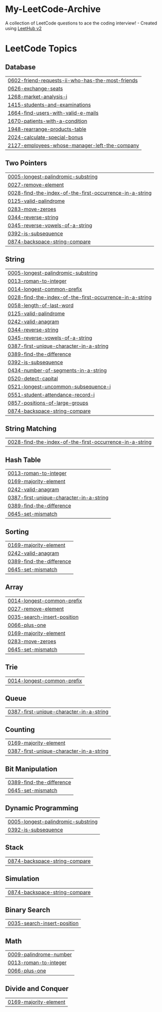 # My-LeetCode-Archive
A collection of LeetCode questions to ace the coding interview! - Created using [LeetHub v2](https://github.com/arunbhardwaj/LeetHub-2.0)

<!---LeetCode Topics Start-->
# LeetCode Topics
## Database
|  |
| ------- |
| [0602-friend-requests-ii-who-has-the-most-friends](https://github.com/suraj02452/My-LeetCode-Archive/tree/master/0602-friend-requests-ii-who-has-the-most-friends) |
| [0626-exchange-seats](https://github.com/suraj02452/My-LeetCode-Archive/tree/master/0626-exchange-seats) |
| [1268-market-analysis-i](https://github.com/suraj02452/My-LeetCode-Archive/tree/master/1268-market-analysis-i) |
| [1415-students-and-examinations](https://github.com/suraj02452/My-LeetCode-Archive/tree/master/1415-students-and-examinations) |
| [1664-find-users-with-valid-e-mails](https://github.com/suraj02452/My-LeetCode-Archive/tree/master/1664-find-users-with-valid-e-mails) |
| [1670-patients-with-a-condition](https://github.com/suraj02452/My-LeetCode-Archive/tree/master/1670-patients-with-a-condition) |
| [1948-rearrange-products-table](https://github.com/suraj02452/My-LeetCode-Archive/tree/master/1948-rearrange-products-table) |
| [2024-calculate-special-bonus](https://github.com/suraj02452/My-LeetCode-Archive/tree/master/2024-calculate-special-bonus) |
| [2127-employees-whose-manager-left-the-company](https://github.com/suraj02452/My-LeetCode-Archive/tree/master/2127-employees-whose-manager-left-the-company) |
## Two Pointers
|  |
| ------- |
| [0005-longest-palindromic-substring](https://github.com/suraj02452/My-LeetCode-Archive/tree/master/0005-longest-palindromic-substring) |
| [0027-remove-element](https://github.com/suraj02452/My-LeetCode-Archive/tree/master/0027-remove-element) |
| [0028-find-the-index-of-the-first-occurrence-in-a-string](https://github.com/suraj02452/My-LeetCode-Archive/tree/master/0028-find-the-index-of-the-first-occurrence-in-a-string) |
| [0125-valid-palindrome](https://github.com/suraj02452/My-LeetCode-Archive/tree/master/0125-valid-palindrome) |
| [0283-move-zeroes](https://github.com/suraj02452/My-LeetCode-Archive/tree/master/0283-move-zeroes) |
| [0344-reverse-string](https://github.com/suraj02452/My-LeetCode-Archive/tree/master/0344-reverse-string) |
| [0345-reverse-vowels-of-a-string](https://github.com/suraj02452/My-LeetCode-Archive/tree/master/0345-reverse-vowels-of-a-string) |
| [0392-is-subsequence](https://github.com/suraj02452/My-LeetCode-Archive/tree/master/0392-is-subsequence) |
| [0874-backspace-string-compare](https://github.com/suraj02452/My-LeetCode-Archive/tree/master/0874-backspace-string-compare) |
## String
|  |
| ------- |
| [0005-longest-palindromic-substring](https://github.com/suraj02452/My-LeetCode-Archive/tree/master/0005-longest-palindromic-substring) |
| [0013-roman-to-integer](https://github.com/suraj02452/My-LeetCode-Archive/tree/master/0013-roman-to-integer) |
| [0014-longest-common-prefix](https://github.com/suraj02452/My-LeetCode-Archive/tree/master/0014-longest-common-prefix) |
| [0028-find-the-index-of-the-first-occurrence-in-a-string](https://github.com/suraj02452/My-LeetCode-Archive/tree/master/0028-find-the-index-of-the-first-occurrence-in-a-string) |
| [0058-length-of-last-word](https://github.com/suraj02452/My-LeetCode-Archive/tree/master/0058-length-of-last-word) |
| [0125-valid-palindrome](https://github.com/suraj02452/My-LeetCode-Archive/tree/master/0125-valid-palindrome) |
| [0242-valid-anagram](https://github.com/suraj02452/My-LeetCode-Archive/tree/master/0242-valid-anagram) |
| [0344-reverse-string](https://github.com/suraj02452/My-LeetCode-Archive/tree/master/0344-reverse-string) |
| [0345-reverse-vowels-of-a-string](https://github.com/suraj02452/My-LeetCode-Archive/tree/master/0345-reverse-vowels-of-a-string) |
| [0387-first-unique-character-in-a-string](https://github.com/suraj02452/My-LeetCode-Archive/tree/master/0387-first-unique-character-in-a-string) |
| [0389-find-the-difference](https://github.com/suraj02452/My-LeetCode-Archive/tree/master/0389-find-the-difference) |
| [0392-is-subsequence](https://github.com/suraj02452/My-LeetCode-Archive/tree/master/0392-is-subsequence) |
| [0434-number-of-segments-in-a-string](https://github.com/suraj02452/My-LeetCode-Archive/tree/master/0434-number-of-segments-in-a-string) |
| [0520-detect-capital](https://github.com/suraj02452/My-LeetCode-Archive/tree/master/0520-detect-capital) |
| [0521-longest-uncommon-subsequence-i](https://github.com/suraj02452/My-LeetCode-Archive/tree/master/0521-longest-uncommon-subsequence-i) |
| [0551-student-attendance-record-i](https://github.com/suraj02452/My-LeetCode-Archive/tree/master/0551-student-attendance-record-i) |
| [0857-positions-of-large-groups](https://github.com/suraj02452/My-LeetCode-Archive/tree/master/0857-positions-of-large-groups) |
| [0874-backspace-string-compare](https://github.com/suraj02452/My-LeetCode-Archive/tree/master/0874-backspace-string-compare) |
## String Matching
|  |
| ------- |
| [0028-find-the-index-of-the-first-occurrence-in-a-string](https://github.com/suraj02452/My-LeetCode-Archive/tree/master/0028-find-the-index-of-the-first-occurrence-in-a-string) |
## Hash Table
|  |
| ------- |
| [0013-roman-to-integer](https://github.com/suraj02452/My-LeetCode-Archive/tree/master/0013-roman-to-integer) |
| [0169-majority-element](https://github.com/suraj02452/My-LeetCode-Archive/tree/master/0169-majority-element) |
| [0242-valid-anagram](https://github.com/suraj02452/My-LeetCode-Archive/tree/master/0242-valid-anagram) |
| [0387-first-unique-character-in-a-string](https://github.com/suraj02452/My-LeetCode-Archive/tree/master/0387-first-unique-character-in-a-string) |
| [0389-find-the-difference](https://github.com/suraj02452/My-LeetCode-Archive/tree/master/0389-find-the-difference) |
| [0645-set-mismatch](https://github.com/suraj02452/My-LeetCode-Archive/tree/master/0645-set-mismatch) |
## Sorting
|  |
| ------- |
| [0169-majority-element](https://github.com/suraj02452/My-LeetCode-Archive/tree/master/0169-majority-element) |
| [0242-valid-anagram](https://github.com/suraj02452/My-LeetCode-Archive/tree/master/0242-valid-anagram) |
| [0389-find-the-difference](https://github.com/suraj02452/My-LeetCode-Archive/tree/master/0389-find-the-difference) |
| [0645-set-mismatch](https://github.com/suraj02452/My-LeetCode-Archive/tree/master/0645-set-mismatch) |
## Array
|  |
| ------- |
| [0014-longest-common-prefix](https://github.com/suraj02452/My-LeetCode-Archive/tree/master/0014-longest-common-prefix) |
| [0027-remove-element](https://github.com/suraj02452/My-LeetCode-Archive/tree/master/0027-remove-element) |
| [0035-search-insert-position](https://github.com/suraj02452/My-LeetCode-Archive/tree/master/0035-search-insert-position) |
| [0066-plus-one](https://github.com/suraj02452/My-LeetCode-Archive/tree/master/0066-plus-one) |
| [0169-majority-element](https://github.com/suraj02452/My-LeetCode-Archive/tree/master/0169-majority-element) |
| [0283-move-zeroes](https://github.com/suraj02452/My-LeetCode-Archive/tree/master/0283-move-zeroes) |
| [0645-set-mismatch](https://github.com/suraj02452/My-LeetCode-Archive/tree/master/0645-set-mismatch) |
## Trie
|  |
| ------- |
| [0014-longest-common-prefix](https://github.com/suraj02452/My-LeetCode-Archive/tree/master/0014-longest-common-prefix) |
## Queue
|  |
| ------- |
| [0387-first-unique-character-in-a-string](https://github.com/suraj02452/My-LeetCode-Archive/tree/master/0387-first-unique-character-in-a-string) |
## Counting
|  |
| ------- |
| [0169-majority-element](https://github.com/suraj02452/My-LeetCode-Archive/tree/master/0169-majority-element) |
| [0387-first-unique-character-in-a-string](https://github.com/suraj02452/My-LeetCode-Archive/tree/master/0387-first-unique-character-in-a-string) |
## Bit Manipulation
|  |
| ------- |
| [0389-find-the-difference](https://github.com/suraj02452/My-LeetCode-Archive/tree/master/0389-find-the-difference) |
| [0645-set-mismatch](https://github.com/suraj02452/My-LeetCode-Archive/tree/master/0645-set-mismatch) |
## Dynamic Programming
|  |
| ------- |
| [0005-longest-palindromic-substring](https://github.com/suraj02452/My-LeetCode-Archive/tree/master/0005-longest-palindromic-substring) |
| [0392-is-subsequence](https://github.com/suraj02452/My-LeetCode-Archive/tree/master/0392-is-subsequence) |
## Stack
|  |
| ------- |
| [0874-backspace-string-compare](https://github.com/suraj02452/My-LeetCode-Archive/tree/master/0874-backspace-string-compare) |
## Simulation
|  |
| ------- |
| [0874-backspace-string-compare](https://github.com/suraj02452/My-LeetCode-Archive/tree/master/0874-backspace-string-compare) |
## Binary Search
|  |
| ------- |
| [0035-search-insert-position](https://github.com/suraj02452/My-LeetCode-Archive/tree/master/0035-search-insert-position) |
## Math
|  |
| ------- |
| [0009-palindrome-number](https://github.com/suraj02452/My-LeetCode-Archive/tree/master/0009-palindrome-number) |
| [0013-roman-to-integer](https://github.com/suraj02452/My-LeetCode-Archive/tree/master/0013-roman-to-integer) |
| [0066-plus-one](https://github.com/suraj02452/My-LeetCode-Archive/tree/master/0066-plus-one) |
## Divide and Conquer
|  |
| ------- |
| [0169-majority-element](https://github.com/suraj02452/My-LeetCode-Archive/tree/master/0169-majority-element) |
<!---LeetCode Topics End-->